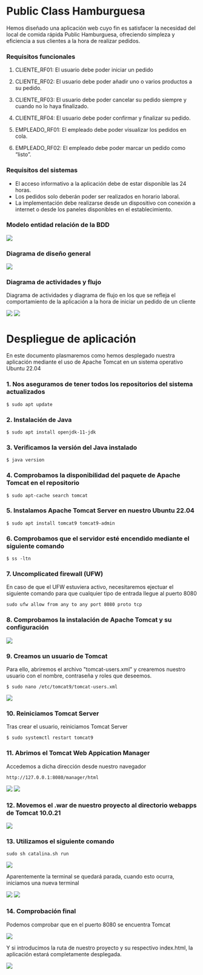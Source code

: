 # Public Class Hamburguesa

Hemos diseñado una aplicación web cuyo fin es satisfacer la necesidad del local de comida rápida Public Hamburguesa, ofreciendo simpleza y eficiencia a sus clientes a la hora de realizar pedidos.

### Requisitos funcionales

1. CLIENTE_RF01: El usuario debe poder iniciar un pedido

2. CLIENTE_RF02: El usuario debe poder añadir uno o varios productos a su pedido.

3. CLIENTE_RF03: El usuario debe poder cancelar su pedido siempre y cuando no lo haya finalizado.

4. CLIENTE_RF04: El usuario debe poder confirmar y finalizar su pedido.

5. EMPLEADO_RF01: El empleado debe poder visualizar los pedidos en cola.

6. EMPLEADO_RF02: El empleado debe poder marcar un pedido como “listo”.

### Requisitos del sistemas

+ El acceso informativo a la aplicación debe de estar disponible las 24 horas.
+ Los pedidos solo deberán poder ser realizados en horario laboral.
+ La implementación debe realizarse desde un dispositivo con conexión a internet o desde los paneles disponibles en el establecimiento.

### Modelo entidad relación de la BDD

<img src="https://i.gyazo.com/778ffe20b613c9a244172477e70bba2c.png">

### Diagrama de diseño general

<img src="https://i.gyazo.com/72611f4dc9e700211266f11ac5925d2b.png">

### Diagrama de actividades y flujo

Diagrama de actividades y diagrama de flujo en los que se refleja el comportamiento de la aplicación a la hora de iniciar un pedido de un cliente

<img src="https://i.gyazo.com/64941304c1cddf68f9971d128f80ecc1.png">

<img src="https://i.gyazo.com/7f99f2bf232f367a0c72db920089dd12.png">

# Despliegue de aplicación

En este documento plasmaremos como hemos desplegado nuestra aplicación mediante el uso de Apache Tomcat en un sistema operativo Ubuntu 22.04

### 1. Nos aseguramos de tener todos los repositorios del sistema actualizados

```$ sudo apt update```

### 2. Instalación de Java

```$ sudo apt install openjdk-11-jdk```

### 3. Verificamos la versión del Java instalado 

```$ java version```

### 4. Comprobamos la disponibilidad del paquete de Apache Tomcat en el repositorio

```$ sudo apt-cache search tomcat```

### 5. Instalamos Apache Tomcat Server en nuestro Ubuntu 22.04

```$ sudo apt install tomcat9 tomcat9-admin```

### 6. Comprobamos que el servidor esté encendido mediante el siguiente comando

```$ ss -ltn```

### 7. Uncomplicated firewall (UFW)

En caso de que el UFW estuviera activo, necesitaremos ejectuar el siguiente comando para que cualquier tipo de entrada llegue al puerto 8080

```sudo ufw allow from any to any port 8080 proto tcp```

### 8. Comprobamos la instalación de Apache Tomcat y su configuración

<img src="https://cdn.discordapp.com/attachments/897890284074041354/982785705614913566/unknown.png">

### 9. Creamos un usuario de Tomcat

Para ello, abriremos el archivo "tomcat-users.xml" y crearemos nuestro usuario con el nombre, contraseña y roles que deseemos.

```$ sudo nano /etc/tomcat9/tomcat-users.xml```

<img src="https://linuxhint.com/wp-content/uploads/2020/06/word-image-30.png">

### 10. Reiniciamos Tomcat Server

Tras crear el usuario, reiniciamos Tomcat Server

```$ sudo systemctl restart tomcat9```

### 11. Abrimos el Tomcat Web Appication Manager

Accedemos a dicha dirección desde nuestro navegador

```http://127.0.0.1:8080/manager/html```

<img src="https://linuxhint.com/wp-content/uploads/2020/06/word-image-32.png">

<img src="https://cdn.discordapp.com/attachments/897890284074041354/982767145102499870/unknown.png">

### 12. Movemos el .war de nuestro proyecto al directorio webapps de Tomcat 10.0.21

<img src="https://cdn.discordapp.com/attachments/897890284074041354/982806855162142730/unknown.png">

### 13. Utilizamos el siguiente comando

```sudo sh catalina.sh run```

<img src="https://cdn.discordapp.com/attachments/897890284074041354/982807425881088050/unknown.png">

Aparentemente la terminal se quedará parada, cuando esto ocurra, iniciamos una nueva terminal

<img src="https://cdn.discordapp.com/attachments/897890284074041354/982807586204176414/unknown.png">

<img src="https://cdn.discordapp.com/attachments/897890284074041354/982807933060542524/unknown.png">

### 14. Comprobación final

Podemos comprobar que en el puerto 8080 se encuentra Tomcat

<img src="https://cdn.discordapp.com/attachments/897890284074041354/982808104259432535/unknown.png">

Y si introducimos la ruta de nuestro proyecto y su respectivo index.html, la aplicación estará completamente desplegada.

<img src="https://cdn.discordapp.com/attachments/897890284074041354/982808270177697802/unknown.png">
